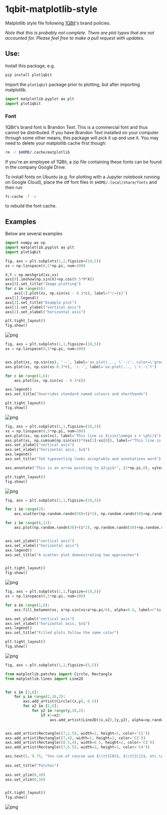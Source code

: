 # 1qbit-matplotlib-style
Matplotlib style file following [1QBit](http://www.1qbit.com)'s brand policies.

_Note that this is probably not complete.  There are plot types that are not accounted for.  Please feel free to make a pull request with updates._


## Use:
Install this package, e.g. 
```bash
pip install plot1qbit
```

Import the `plot1qbit` package prior to plotting, but after importing matplotlib.

```python
import matplotlib.pyplot as plt
import plot1qbit
```


### Font

1QBit's brand font is Brandon Text.  This is a commercial font and thus cannot be distributed.  If you have Brandon Text installed on your computer through some other means, this package will pick it up and use it.  You may need to delete your matplotlib cache first though:
```bash 
rm -r $HOME/.cache/matplotlib
```
If you're an employee of 1QBit, a zip file containing these fonts can be found in the company Google Drive.

To install fonts on Ubuntu (e.g. for plotting with a Jupyter notebook running on Google Cloud), place the otf font files in `$HOME/.local/share/fonts` and then run

```bash
fc-cache -f -v
```
to rebuild the font cache.


## Examples
Below are several examples


```python
import numpy as np
import matplotlib.pyplot as plt 
import plot1qbit
```



```python
fig, axs = plt.subplots(1,2,figsize=(10,5))
xs = np.linspace(0,5*np.pi, num=100)

X,Y = np.meshgrid(xs,xs)
axs[0].imshow(np.sin(X)+np.cos(0.5*Y*X))
axs[0].set_title("Image plotting")
for c in range(6):
    axs[1].plot(xs, np.sin(xs - 0.3*c), label=f"c={c}")
axs[1].legend()
axs[1].set_title("Example plot")
axs[1].set_ylabel("vertical axis")
axs[1].set_xlabel("horizontal axis")

plt.tight_layout()
fig.show()
```


    
![png](output_2_0.png)
    



```python
fig, axs = plt.subplots(1,1,figsize=(10,5))
xs = np.linspace(0,5*np.pi, num=100)


axs.plot(xs, np.sin(xs), '--', label='ax.plot(..., \'--\', color=\'green\')', color='green')
axs.plot(xs, np.sin(xs-0.3*6), 'r.-', label='ax.plot(..., \'r.-\')')

for c in range(1,6):
    axs.plot(xs, np.sin(xs - 0.3*c))

axs.legend()
axs.set_title("Overrides standard named colours and shorthands")

plt.tight_layout()
fig.show()
```


    
![png](output_3_0.png)
    



```python
fig, axs = plt.subplots(1,1,figsize=(10,5))
xs = np.linspace(0,5*np.pi, num=100)
axs.plot(xs, np.sin(xs), label="This line is $\sin(\omega x + \phi)$")
axs.plot(xs, np.cumsum(np.sin(xs))*(xs[1]-xs[0]), label=r"This line is $\int_0^x\sin(\omega x' + \phi)\mathrm{d}x'$")
axs.set_ylabel("vertical axis")
axs.set_xlabel("horizontal axis, $x$")
axs.legend()
axs.set_title("TeX typesetting looks acceptable and annotations work")

axs.annotate("This is an arrow pointing to $2\pi$!", (2*np.pi,0), xytext=(2.0*np.pi,-0.5), arrowprops=dict(arrowstyle='->') )

plt.tight_layout()
fig.show()
```


    
![png](output_4_0.png)
    



```python
fig, axs = plt.subplots(1,1,figsize=(10,5))

for i in range(2):
    axs.scatter(np.random.randn(50)+(i*2), np.random.randn(50)+np.random.randint(0,4,1), label="ax.scatter(...)")

for i in range(6,11):
    axs.plot(np.random.randn(50)+(i*2), np.random.randn(50)+np.random.randint(0,4,1), 'o', label="ax.plot(..., 'o')")


axs.set_ylabel("vertical axis")
axs.set_xlabel("horizontal axis")
axs.legend()
axs.set_title("A scatter plot demonstrating two approaches")


plt.tight_layout()
fig.show()
```


    
![png](output_5_0.png)
    



```python
fig, axs = plt.subplots(1,1,figsize=(10,5))
xs = np.linspace(0,5*np.pi, num=100)

for a in range(1,6):
    axs.fill_between(xs, a*np.sin(xs+a*np.pi/4), alpha=0.5, label=r"$a \sin\left(x + \frac{a\pi}{4}\right),\ $" + f"$a={{{a}}}$")

axs.set_ylabel("vertical axis")
axs.set_xlabel("horizontal axis, $x$")
axs.legend()
axs.set_title("Filled plots follow the same color")

plt.tight_layout()
fig.show()
```


    
![png](output_6_0.png)
    



```python
fig, axs = plt.subplots(1,1,figsize=(5,5))

from matplotlib.patches import Circle, Rectangle
from matplotlib.lines import Line2D


for x in [2,6]:
    for y in range(2,10,2):
        axs.add_artist(Circle((x,y), 0.5))
        for x2 in [2,6]:
            for y2 in range(y,10,2):
                if x!=x2:
                    axs.add_artist(Line2D((x,x2),(y,y2), alpha=np.random.rand()))


axs.add_artist(Rectangle((7,2.5), width=2, height=1, color='C1'))
axs.add_artist(Rectangle((7,4), width=1, height=2, color='C2'))
axs.add_artist(Rectangle((8.5,4), width=0.5, height=2, color='C3'))
axs.add_artist(Rectangle((7,6.5), width=2, height=1, color='C4'))

axs.text(5, 9.75, "You can of course use $\\tt{C0}$, $\\tt{C1}$, etc.\n as patch $\\tt{color}$ to access the color cycler", color='black', va='top', ha='center')
    
axs.set_title("Patches")
    
axs.set_ylim(0,10)
axs.set_xlim(0,10)


plt.tight_layout()
fig.show()
```


    
![png](output_7_0.png)
    



```python

```
